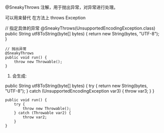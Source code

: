 
@SneakyThrows 注解，用于抛出异常，对异常进行处理。 

可以用来替代 在方法上 throws Exception 

// 指定具体的异常
	@SneakyThrows(UnsupportedEncodingException.class)
	public String utf8ToString(byte[] bytes) {
		return new String(bytes, "UTF-8");
	}
	
	// 抛出异常
	@SneakyThrows
	public void run() {
		throw new Throwable();
	}


1. 会生成: 

public String utf8ToString(byte[] bytes) {
        try {
            return new String(bytes, "UTF-8");
        } catch (UnsupportedEncodingException var3) {
            throw var3;
        }
    }

    public void run() {
        try {
            throw new Throwable();
        } catch (Throwable var2) {
            throw var2;
        }
    }